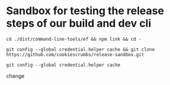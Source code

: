 # Sandbox for testing the release steps of our build and dev cli

`cd ./dist/command-line-tools/ef && npm link && cd -`

`git config --global credential.helper cache && git clone https://github.com/cookiescrumbs/release-sandbox.git`

`git config --global credential.helper cache`

change 

